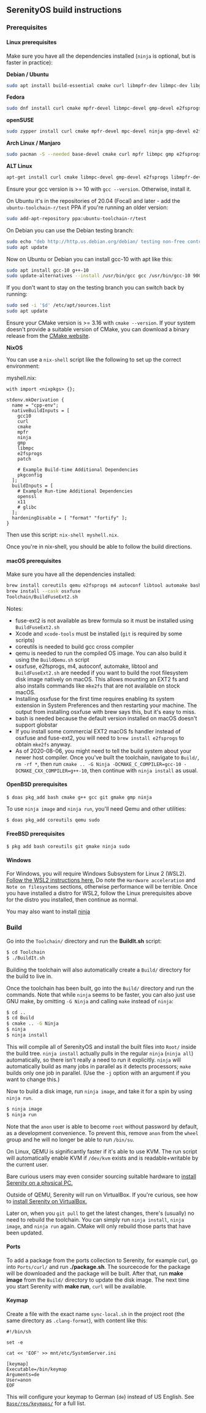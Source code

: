 ## SerenityOS build instructions

### Prerequisites

#### Linux prerequisites
Make sure you have all the dependencies installed (`ninja` is optional, but is faster in practice):

**Debian / Ubuntu**
```bash
sudo apt install build-essential cmake curl libmpfr-dev libmpc-dev libgmp-dev e2fsprogs ninja-build qemu-system-i386 qemu-utils
```

**Fedora**
```bash
sudo dnf install curl cmake mpfr-devel libmpc-devel gmp-devel e2fsprogs ninja-build patch @"C Development Tools and Libraries" @Virtualization
```

**openSUSE**
```bash
sudo zypper install curl cmake mpfr-devel mpc-devel ninja gmp-devel e2fsprogs patch qemu-x86 qemu-audio-pa gcc gcc-c++ patterns-devel-C-C++-devel_C_C++
```

**Arch Linux / Manjaro**
```bash
sudo pacman -S --needed base-devel cmake curl mpfr libmpc gmp e2fsprogs ninja qemu qemu-arch-extra
```

**ALT Linux**
```bash
apt-get install curl cmake libmpc-devel gmp-devel e2fsprogs libmpfr-devel ninja-build patch gcc
```

Ensure your gcc version is >= 10 with `gcc --version`. Otherwise, install it.

On Ubuntu it's in the repositories of 20.04 (Focal) and later - add the `ubuntu-toolchain-r/test` PPA if you're running an older version:
```bash
sudo add-apt-repository ppa:ubuntu-toolchain-r/test
```

On Debian you can use the Debian testing branch:
```bash
sudo echo "deb http://http.us.debian.org/debian/ testing non-free contrib main" >> /etc/apt/sources.list
sudo apt update
```

Now on Ubuntu or Debian you can install gcc-10 with apt like this:
```bash
sudo apt install gcc-10 g++-10
sudo update-alternatives --install /usr/bin/gcc gcc /usr/bin/gcc-10 900 --slave /usr/bin/g++ g++ /usr/bin/g++-10
```

If you don't want to stay on the testing branch you can switch back by running:
```bash
sudo sed -i '$d' /etc/apt/sources.list
sudo apt update
```

Ensure your CMake version is >= 3.16 with `cmake --version`. If your system doesn't provide a suitable version of CMake, you can download a binary release from the [CMake website](https://cmake.org/download).

**NixOS**

You can use a `nix-shell` script like the following to set up the correct environment:

myshell.nix:
```
with import <nixpkgs> {};

stdenv.mkDerivation {
  name = "cpp-env";
  nativeBuildInputs = [
    gcc10
    curl
    cmake
    mpfr
    ninja
    gmp
    libmpc
    e2fsprogs
    patch

    # Example Build-time Additional Dependencies
    pkgconfig
  ];
  buildInputs = [
    # Example Run-time Additional Dependencies
    openssl
    x11
    # glibc
  ];
  hardeningDisable = [ "format" "fortify" ];
}
```

Then use this script: `nix-shell myshell.nix`.

Once you're in nix-shell, you should be able to follow the build directions.

#### macOS prerequisites
Make sure you have all the dependencies installed:
```bash
brew install coreutils qemu e2fsprogs m4 autoconf libtool automake bash gcc@10 ninja
brew install --cask osxfuse
Toolchain/BuildFuseExt2.sh
```

Notes: 
- fuse-ext2 is not available as brew formula so it must be installed using `BuildFuseExt2.sh`
- Xcode and `xcode-tools` must be installed (`git` is required by some scripts)
- coreutils is needed to build gcc cross compiler
- qemu is needed to run the compiled OS image. You can also build it using the `BuildQemu.sh` script
- osxfuse, e2fsprogs, m4, autoconf, automake, libtool and `BuildFuseExt2.sh` are needed if you want to build the root filesystem disk image natively on macOS. This allows mounting an EXT2 fs and also installs commands like `mke2fs` that are not available on stock macOS. 
- Installing osxfuse for the first time requires enabling its system extension in System Preferences and then restarting your machine. The output from installing osxfuse with brew says this, but it's easy to miss.
- bash is needed because the default version installed on macOS doesn't support globstar
- If you install some commercial EXT2 macOS fs handler instead of osxfuse and fuse-ext2, you will need to `brew install e2fsprogs` to obtain `mke2fs` anyway.
- As of 2020-08-06, you might need to tell the build system about your newer host compiler. Once you've built the toolchain, navigate to `Build/`, `rm -rf *`, then run `cmake .. -G Ninja -DCMAKE_C_COMPILER=gcc-10 -DCMAKE_CXX_COMPILER=g++-10`, then continue with `ninja install` as usual.

#### OpenBSD prerequisites
```
$ doas pkg_add bash cmake g++ gcc git gmake gmp ninja
```

To use `ninja image` and `ninja run`, you'll need Qemu and other utilities:
```
$ doas pkg_add coreutils qemu sudo
```

#### FreeBSD prerequisites
```
$ pkg add bash coreutils git gmake ninja sudo
```

#### Windows
For Windows, you will require Windows Subsystem for Linux 2 (WSL2). [Follow the WSL2 instructions here.](https://github.com/SerenityOS/serenity/blob/master/Documentation/NotesOnWSL.md)
Do note the ```Hardware acceleration``` and ```Note on filesystems``` sections, otherwise performance will be terrible.
Once you have installed a distro for WSL2, follow the Linux prerequisites above for the distro you installed, then continue as normal.

You may also want to install [ninja](https://github.com/ninja-build/ninja/releases)

### Build
Go into the `Toolchain/` directory and run the **BuildIt.sh** script:
```bash
$ cd Toolchain
$ ./BuildIt.sh
```

Building the toolchain will also automatically create a `Build/` directory for the build to live in.

Once the toolchain has been built, go into the `Build/` directory and run the commands. Note that while `ninja` seems to be faster, you can also just use GNU make, by omitting `-G Ninja` and calling `make` instead of `ninja`:
```bash
$ cd ..
$ cd Build
$ cmake .. -G Ninja
$ ninja
$ ninja install
```

This will compile all of SerenityOS and install the built files into `Root/` inside the build tree. `ninja install` actually pulls in the regular `ninja` (`ninja all`) automatically, so there isn't really a need to run it explicitly. `ninja` will automatically build as many jobs in parallel as it detects processors; `make` builds only one job in parallel. (Use the `-j` option with an argument if you want to change this.)

Now to build a disk image, run `ninja image`, and take it for a spin by using `ninja run`.
```bash
$ ninja image
$ ninja run
```

Note that the `anon` user is able to become `root` without password by default, as a development convenience.
To prevent this, remove `anon` from the `wheel` group and he will no longer be able to run `/bin/su`.

On Linux, QEMU is significantly faster if it's able to use KVM. The run script will automatically enable KVM if `/dev/kvm` exists and is readable+writable by the current user.

Bare curious users may even consider sourcing suitable hardware to [install Serenity on a physical PC.](https://github.com/SerenityOS/serenity/blob/master/Documentation/INSTALL.md)

Outside of QEMU, Serenity will run on VirtualBox. If you're curious, see how to [install Serenity on VirtualBox.](https://github.com/SerenityOS/serenity/blob/master/Documentation/VirtualBox.md)

Later on, when you `git pull` to get the latest changes, there's (usually) no need to rebuild the toolchain. You can simply run `ninja install`, `ninja image`, and `ninja run` again. CMake will only rebuild those parts that have been updated.

#### Ports
To add a package from the ports collection to Serenity, for example curl, go into `Ports/curl/` and run **./package.sh**. The sourcecode for the package will be downloaded and the package will be built. After that, run **make image** from the `Build/` directory to update the disk image. The next time you start Serenity with **make run**, `curl` will be available.

#### Keymap

Create a file with the exact name `sync-local.sh` in the project root (the same directory as `.clang-format`), with content like this:

```
#!/bin/sh

set -e

cat << 'EOF' >> mnt/etc/SystemServer.ini

[keymap]
Executable=/bin/keymap
Arguments=de
User=anon
EOF
```

This will configure your keymap to German (`de`) instead of US English. See [`Base/res/keymaps/`](../Base/res/keymaps/) for a full list.
